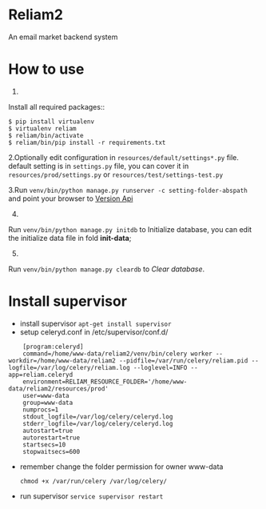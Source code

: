 Reliam2
================
An email market backend system


How to use
==========

1.
Install all required packages::

    $ pip install virtualenv
    $ virtualenv reliam
    $ reliam/bin/activate
    $ reliam/bin/pip install -r requirements.txt

2.Optionally edit configuration in ``resources/default/settings*.py`` file. default setting is in ``settings.py`` file, 
    you can cover it in ``resources/prod/settings.py`` or ``resources/test/settings-test.py``

3.Run ``venv/bin/python manage.py runserver -c setting-folder-abspath`` and point your browser to [Version Api][VERSION_API]

4.
Run ``venv/bin/python manage.py initdb`` to Initialize database, you can edit the initialize data file in fold **init-data**;

5.
Run ``venv/bin/python manage.py cleardb`` to *Clear database*.

[VERSION_API]: http://localhost:5000/api/version


Install supervisor
=====

* install supervisor `apt-get install supervisor`
* setup celeryd.conf in /etc/supervisor/conf.d/
```
	[program:celeryd]
	command=/home/www-data/reliam2/venv/bin/celery worker --workdir=/home/www-data/reliam2 --pidfile=/var/run/celery/reliam.pid --logfile=/var/log/celery/reliam.log --loglevel=INFO --app=reliam.celeryd
	environment=RELIAM_RESOURCE_FOLDER='/home/www-data/reliam2/resources/prod'
	user=www-data
	group=www-data
	numprocs=1
	stdout_logfile=/var/log/celery/celeryd.log
	stderr_logfile=/var/log/celery/celeryd.log
	autostart=true
	autorestart=true
	startsecs=10
	stopwaitsecs=600
```
* remember change the folder permission for owner www-data

	`chmod +x /var/run/celery /var/log/celery/`

* run supervisor `service supervisor restart`